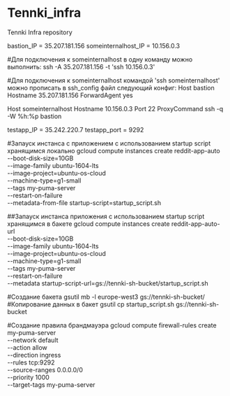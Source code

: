 # Tennki_infra
Tennki Infra repository

bastion_IP = 35.207.181.156
someinternalhost_IP = 10.156.0.3

#Для подключения к someinternalhost в одну команду можно выполнить:
ssh -A 35.207.181.156 -t 'ssh 10.156.0.3'

#Для подключения к someinternalhost командой 'ssh  someinternalhost' можно прописать в ssh_config файл следующий конфиг:
Host bastion
    Hostname 35.207.181.156
    ForwardAgent yes

Host someinternalhost
    Hostname 10.156.0.3
    Port 22
    ProxyCommand ssh -q -W %h:%p bastion



testapp_IP = 35.242.220.7
testapp_port = 9292

#Запауск инстанса c приложением с использованием startup script хранящимся локально
gcloud compute instances create reddit-app-auto\
  --boot-disk-size=10GB \
  --image-family ubuntu-1604-lts \
  --image-project=ubuntu-os-cloud \
  --machine-type=g1-small \
  --tags my-puma-server \
  --restart-on-failure \
  --metadata-from-file startup-script=startup_script.sh

##Запауск инстанса приложения с использованием startup script хранящимся в бакете
gcloud compute instances create reddit-app-auto-url\
  --boot-disk-size=10GB \
  --image-family ubuntu-1604-lts \
  --image-project=ubuntu-os-cloud \
  --machine-type=g1-small \
  --tags my-puma-server \
  --restart-on-failure \
  --metadata startup-script-url=gs://tennki-sh-bucket/startup_script.sh


#Создание бакета
gsutil mb -l europe-west3  gs://tennki-sh-bucket/
#Копирование данных в бакет
gsutil cp startup_script.sh gs://tennki-sh-bucket


#Создание правила брандмауэра
gcloud compute firewall-rules create my-puma-server \
    --network default \
    --action allow \
    --direction ingress \
    --rules tcp:9292 \
    --source-ranges 0.0.0.0/0 \
    --priority 1000 \
    --target-tags my-puma-server